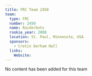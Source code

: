 ```yaml
---
title: FRC Team 2450
team:
  type: FRC
  number: 2450
  name: Raiderbots
  rookie_year: 2008
  location: St. Paul, Minnesota, USA
  sponsors:
    - Cretin Derham Hall
  links:
    Website: 
---
```

No content has been added for this team